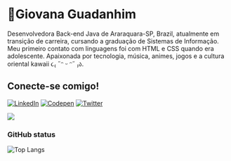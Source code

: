 
# 🎐Giovana Guadanhim 

Desenvolvedora Back-end Java de Araraquara-SP, Brazil, atualmente em transição de carreira, cursando a graduação de Sistemas de Informação. Meu primeiro contato com linguagens foi com HTML e CSS quando era adolescente.
Apaixonada por tecnologia, música, animes, jogos e a cultura oriental kawaii ૮₍ ˶ᵔ ᵕ ᵔ˶ ₎ა.

## Conecte-se comigo! 
[![LinkedIn](https://img.shields.io/badge/LinkedIn-83cbff?style=for-the-badge&logo=linkedin&logoColor=0E76A8)](https://www.linkedin.com/in/giovana-guadanhim-/) [![Codepen](https://img.shields.io/badge/Codepen-83cbff?style=for-the-badge&logo=codepen)](https://codepen.io/Guadanhim) [![Twitter](https://img.shields.io/badge/Twitter-83cbff?style=for-the-badge&logo=Twitter)](https://twitter.com/GioGuadanhimDev) 


![](https://komarev.com/ghpvc/?username=Guadanh&label=Profile+Views&style=flat&color=gray) 

### GitHub status
![Top Langs](https://github-readme-stats-git-masterrstaa-rickstaa.vercel.app/api/top-langs/?username=Guadanhim&layout=compact&bg_color=83cbff&border_color=000&title_color=000&text_color=000)
